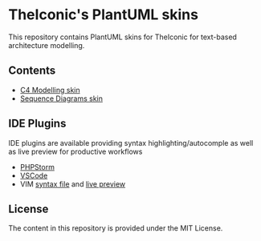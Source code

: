 # TheIconic's PlantUML skins

This repository contains PlantUML skins for TheIconic for text-based
architecture modelling.

## Contents
- [C4 Modelling skin](src/C4)
- [Sequence Diagrams skin](src/sequence)

## IDE Plugins
IDE plugins are available providing syntax highlighting/autocomple as well
as live preview for productive workflows
- [PHPStorm](https://plugins.jetbrains.com/plugin/7017-plantuml-integration)
- [VSCode](https://marketplace.visualstudio.com/items?itemName=jebbs.plantuml)
- VIM [syntax file](https://github.com/aklt/plantuml-syntax) and [live preview](https://github.com/weirongxu/plantuml-previewer.vim)

## License
The content in this repository is provided under the MIT License.
